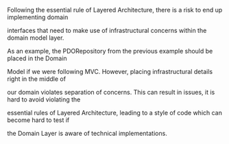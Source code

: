 Following the essential rule of Layered Architecture, there is a risk to end up implementing domain

interfaces that need to make use of infrastructural concerns within the domain model layer.

As an example, the PDORepository from the previous example should be placed in the Domain

Model if we were following MVC. However, placing infrastructural details right in the middle of

our domain violates separation of concerns. This can result in issues, it is hard to avoid violating the

essential rules of Layered Architecture, leading to a style of code which can become hard to test if

the Domain Layer is aware of technical implementations.

